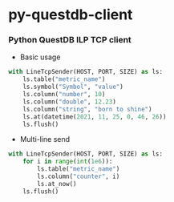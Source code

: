 # py-questdb-client

### Python QuestDB ILP TCP client

- Basic usage

```py
with LineTcpSender(HOST, PORT, SIZE) as ls:
    ls.table("metric_name")
    ls.symbol("Symbol", "value")
    ls.column("number", 10)
    ls.column("double", 12.23)
    ls.column("string", "born to shine")
    ls.at(datetime(2021, 11, 25, 0, 46, 26))
    ls.flush()
```

- Multi-line send

```py
with LineTcpSender(HOST, PORT, SIZE) as ls:
    for i in range(int(1e6)):
        ls.table("metric_name")
        ls.column("counter", i)
        ls.at_now()
    ls.flush()
```
